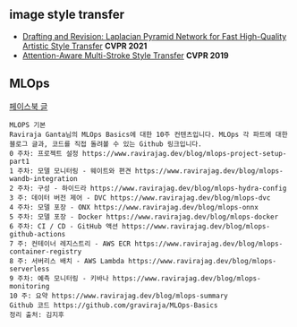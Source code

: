 
## image style transfer
- [Drafting and Revision: Laplacian Pyramid Network for Fast High-Quality Artistic Style Transfer](https://openaccess.thecvf.com/content/CVPR2021/papers/Lin_Drafting_and_Revision_Laplacian_Pyramid_Network_for_Fast_High-Quality_Artistic_CVPR_2021_paper.pdf) **CVPR 2021**
- [Attention-Aware Multi-Stroke Style Transfer](https://openaccess.thecvf.com/content_CVPR_2019/html/Yao_Attention-Aware_Multi-Stroke_Style_Transfer_CVPR_2019_paper.html) **CVPR 2019**

## MLOps
[페이스북 글](https://www.facebook.com/groups/TensorFlowKR/permalink/1576178529389866/)
```
MLOPS 기본
Raviraja Ganta님의 MLOps Basics에 대한 10주 컨텐츠입니다. MLOps 각 파트에 대한 블로그 글과, 코드를 직접 돌려볼 수 있는 Github 링크입니다.
0 주차: 프로젝트 설정 https://www.ravirajag.dev/blog/mlops-project-setup-part1
1 주차: 모델 모니터링 - 웨이트와 편견 https://www.ravirajag.dev/blog/mlops-wandb-integration
2 주차: 구성 - 하이드라 https://www.ravirajag.dev/blog/mlops-hydra-config
3 주: 데이터 버전 제어 - DVC https://www.ravirajag.dev/blog/mlops-dvc
4 주차: 모델 포장 - ONX https://www.ravirajag.dev/blog/mlops-onnx
5 주차: 모델 포장 - Docker https://www.ravirajag.dev/blog/mlops-docker
6 주차: CI / CD - GitHub 액션 https://www.ravirajag.dev/blog/mlops-github-actions
7 주: 컨테이너 레지스트리 - AWS ECR https://www.ravirajag.dev/blog/mlops-container-registry
8 주: 서버리스 배치 - AWS Lambda https://www.ravirajag.dev/blog/mlops-serverless
9 주차: 예측 모니터링 - 키바나 https://www.ravirajag.dev/blog/mlops-monitoring
10 주: 요약 https://www.ravirajag.dev/blog/mlops-summary
Github 코드 https://github.com/graviraja/MLOps-Basics
정리 출처: 김지후
```
